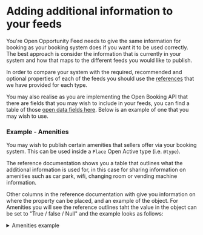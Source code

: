 # Adding additional information to your feeds

You're Open Opportunity Feed needs to give the same information for booking as your booking system does if you want it to be used correctly. The best approach is consider the information that is currently in your system and how that maps to the different feeds you would like to publish.&#x20;

In order to compare your system with the required, recommended and optional properties of each of the feeds you should use the [references](../../reference/data-model/) that we have provided for each type.

You may also realise as you are implementing the Open Booking API that there are fields that you may wish to include in your feeds, you can find a table of those [open data fields here](../../reference/open-data-fields.md). Below is an example of one that you may wish to use.

### Example - Amenities

You may wish to publish certain amenities that sellers offer via your booking system. This can be used inside a `Place` Open Active type (i.e. `@type`).

The reference documentation shows you a table that outlines what the additional information is used for, in this case for sharing information on amenities such as car park, wifi, changing room or vending machine information.&#x20;

Other columns in the reference documentation with give you information on where the property can be placed, and an example of the object. For Amenities you will see the reference outlines taht the value in the object can be set to "True / false / Null" and the example looks as follows:&#x20;

<details>

<summary>Amenities example</summary>

```
{
  "@context": "https://openactive.io/",
  "@type": "Place",
  "amenityFeature": [
    {
      "name": "Changing Facilities",
      "value": true,
      "@type": "ChangingFacilities"
    },
    {
      "name": "Showers",
      "value": false,
      "@type": "Showers"
    },
    {
      "name": "Toilets",
      "value": false,
      "@type": "Toilets"
    },
    {
      "name": "Lockers",
      "value": true,
      "@type": "Lockers"
    },
    {
      "name": "Towels",
      "value": false,
      "@type": "Towels"
    },
    {
      "name": "Creche",
      "value": false,
      "@type": "Creche"
    },
    {
      "name": "Parking",
      "value": true,
      "@type": "Parking"
    },
    {
      "name": "BabyChanging",
      "value": true,
      "@type": "BabyChanging"
    },
    {
      "name": "Bar",
      "value": true,
      "@type": "beta:Bar"
    },
    {
      "name": "Cafe",
      "value": true,
      "@type": "beta:Cafe"
    },
  ],
}
```

</details>
